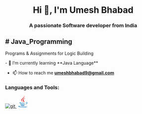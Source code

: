 <h1 align="center">Hi 👋, I'm Umesh Bhabad</h1>
<h3 align="center">A passionate Software developer from India</h3>
<h2># Java_Programming</h2>
<p>Programs &amp; Assignments for Logic Building</p>
- 🌱 I’m currently learning **Java Language**

- 📫 How to reach me **umeshbhabad9@gmail.com**


<p align="left">
</p>

<h3 align="left">Languages and Tools:</h3>
<p align="left"> <a href="https://git-scm.com/" target="_blank" rel="noreferrer"> <img src="https://www.vectorlogo.zone/logos/git-scm/git-scm-icon.svg" alt="git" width="40" height="40"/> </a> <a href="https://www.java.com" target="_blank" rel="noreferrer"> <img src="https://raw.githubusercontent.com/devicons/devicon/master/icons/java/java-original.svg" alt="java" width="40" height="40"/> </a> </p>

